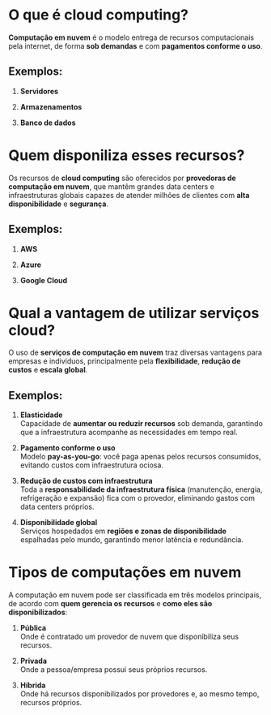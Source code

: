 # O que é cloud computing?

**Computação em nuvem** é o modelo entrega de recursos computacionais pela internet, de forma **sob demandas** e com **pagamentos conforme o uso**. 

## Exemplos:
1. **Servidores**

2. **Armazenamentos**

3. **Banco de dados**


# Quem disponiliza esses recursos?

Os recursos de **cloud computing** são oferecidos por **provedoras de computação em nuvem**, que mantêm grandes data centers e infraestruturas globais capazes de atender milhões de clientes com **alta disponibilidade** e **segurança**.

## Exemplos:
1. **AWS**

2. **Azure**

3. **Google Cloud**

# Qual a vantagem de utilizar serviços cloud?

O uso de **serviços de computação em nuvem** traz diversas vantagens para empresas e indivíduos, principalmente pela **flexibilidade**, **redução de custos** e **escala global**.

## Exemplos:

1. **Elasticidade**  
   Capacidade de **aumentar ou reduzir recursos** sob demanda, garantindo que a infraestrutura acompanhe as necessidades em tempo real.  

2. **Pagamento conforme o uso**  
   Modelo **pay-as-you-go**: você paga apenas pelos recursos consumidos, evitando custos com infraestrutura ociosa.  

3. **Redução de custos com infraestrutura**  
   Toda a **responsabilidade da infraestrutura física** (manutenção, energia, refrigeração e expansão) fica com o provedor, eliminando gastos com data centers próprios.  

4. **Disponibilidade global**  
   Serviços hospedados em **regiões e zonas de disponibilidade** espalhadas pelo mundo, garantindo menor latência e redundância.  

# Tipos de computações em nuvem

A computação em nuvem pode ser classificada em três modelos principais, de acordo com **quem gerencia os recursos** e **como eles são disponibilizados**:

1. **Pública**  
   Onde é contratado um provedor de nuvem que disponibiliza seus recursos.  

2. **Privada**  
   Onde a pessoa/empresa possui seus próprios recursos.  

3. **Híbrida**  
   Onde há recursos disponibilizados por provedores e, ao mesmo tempo, recursos próprios.  